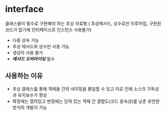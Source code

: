 # interface
클래스들이 필수로 구현해야 하는 추상 자료형 ( 추상메서드, 상수로만 이루어짐, 구현된 코드가 없기에 인터페이스로 인스턴스 사용불가)
- 다중 상속 가능
- 추상 메서드와 상수만 사용 가능
- 생성자 사용 불가
- ***메서드 오버라이딩*** 필수

## 사용하는 이유
- 추상 클래스를 통해 객체들 간의 네이밍을 통일할 수 있고 이로 인헤 소스의 가독성과 유지보수가 향상
- 확장에는 열려있고 변경에는 닫혀 있는 객체 간 결합도(코드 종속성)를 낮춘 유연한 방식의 개발이 가능
